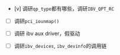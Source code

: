 * [v] 调研`qp_type`都有哪些，调研`IBV_QPT_RC`

* [ ] 调研`pci_iounmap()`

* [ ] 调研 ibv aux driver，假驱动

* [ ] 调研`ibv_devices`, `ibv_devinfo`的调用链

